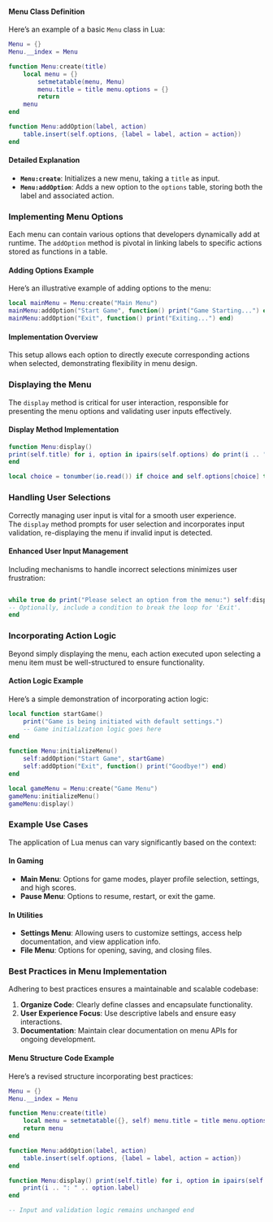 #### Menu Class Definition

Here’s an example of a basic `Menu` class in Lua:

```lua
Menu = {} 
Menu.__index = Menu 

function Menu:create(title) 
	local menu = {} 
		setmetatable(menu, Menu) 
		menu.title = title menu.options = {} 
		return 
	menu 
end 

function Menu:addOption(label, action) 
	table.insert(self.options, {label = label, action = action}) 
end
```

#### Detailed Explanation

- **`Menu:create`**: Initializes a new menu, taking a `title` as input.
- **`Menu:addOption`**: Adds a new option to the `options` table, storing both the label and associated action.

### Implementing Menu Options

Each menu can contain various options that developers dynamically add at runtime. The `addOption` method is pivotal in linking labels to specific actions stored as functions in a table.

#### Adding Options Example

Here’s an illustrative example of adding options to the menu:

```lua
local mainMenu = Menu:create("Main Menu") 
mainMenu:addOption("Start Game", function() print("Game Starting...") end) mainMenu:addOption("Settings", function() print("Opening Settings...") end) mainMenu:addOption("High Scores", function() print("Displaying High Scores...") end) 
mainMenu:addOption("Exit", function() print("Exiting...") end)

```

#### Implementation Overview

This setup allows each option to directly execute corresponding actions when selected, demonstrating flexibility in menu design.

### Displaying the Menu

The `display` method is critical for user interaction, responsible for presenting the menu options and validating user inputs effectively.

#### Display Method Implementation

```lua
function Menu:display() 
print(self.title) for i, option in ipairs(self.options) do print(i .. ". " .. option.label) 
end 

local choice = tonumber(io.read()) if choice and self.options[choice] then self.options[choice].action() else print("Invalid option. Please try again.") self:display() -- Re-display for valid input end end
```

### Handling User Selections

Correctly managing user input is vital for a smooth user experience. The `display` method prompts for user selection and incorporates input validation, re-displaying the menu if invalid input is detected.

#### Enhanced User Input Management

Including mechanisms to handle incorrect selections minimizes user frustration:

```lua

while true do print("Please select an option from the menu:") self:display() 
-- Optionally, include a condition to break the loop for 'Exit'. 
end

```

### Incorporating Action Logic

Beyond simply displaying the menu, each action executed upon selecting a menu item must be well-structured to ensure functionality.

#### Action Logic Example

Here’s a simple demonstration of incorporating action logic:

```lua
local function startGame() 
	print("Game is being initiated with default settings.") 
	-- Game initialization logic goes here 
end 

function Menu:initializeMenu() 
	self:addOption("Start Game", startGame) 
	self:addOption("Exit", function() print("Goodbye!") end) 
end 

local gameMenu = Menu:create("Game Menu") 
gameMenu:initializeMenu() 
gameMenu:display()

```

### Example Use Cases

The application of Lua menus can vary significantly based on the context:

#### In Gaming

- **Main Menu**: Options for game modes, player profile selection, settings, and high scores.
- **Pause Menu**: Options to resume, restart, or exit the game.

#### In Utilities

- **Settings Menu**: Allowing users to customize settings, access help documentation, and view application info.
- **File Menu**: Options for opening, saving, and closing files.

### Best Practices in Menu Implementation

Adhering to best practices ensures a maintainable and scalable codebase:

1. **Organize Code**: Clearly define classes and encapsulate functionality.
2. **User Experience Focus**: Use descriptive labels and ensure easy interactions.
3. **Documentation**: Maintain clear documentation on menu APIs for ongoing development.

#### Menu Structure Code Example

Here’s a revised structure incorporating best practices:

```lua
Menu = {} 
Menu.__index = Menu 

function Menu:create(title) 
	local menu = setmetatable({}, self) menu.title = title menu.options = {} 
	return menu 
end 

function Menu:addOption(label, action) 
	table.insert(self.options, {label = label, action = action}) 
end 

function Menu:display() print(self.title) for i, option in ipairs(self.options) do 
	print(i .. ": " .. option.label) 
end 

-- Input and validation logic remains unchanged end
```

